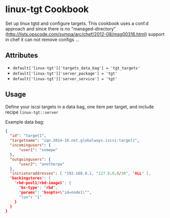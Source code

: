 linux-tgt Cookbook
==================
Set up linux tgtd and configure targets. 
This cookbook uses a conf.d approach  and since there is no "managed-directory" (http://lists.opscode.com/sympa/arc/chef/2012-08/msg00316.html) support in chef it can not remove configs ...


Attributes
----------

* `default['linux-tgt']['targets_data_bag'] = 'tgt_targets'`
* `default['linux-tgt']['server_package'] = 'tgt'`
* `default['linux-tgt']['server_service'] = 'tgt'`

Usage
-----
Define your iscsi targets in a data bag, one item per target, and include recipe `linux-tgt::server`

Example data bag:

```json
{
  "id": "target1",
  "targetname": "iqn.2014-10.net.globalways.iscsi:target1",
  "incomingusers": {
      "user1": "somepw"
  },
  "outgoingusers": {
      "user2": "anotherpw"
  },
  "initiatoraddresses": [ "192.168.0.1, "127.0.0.0/30", "ALL" ],
  "backingstores": {
    "rbd-pool1/rbd-image1": {
      "bs-type": "rbd",
      "params": "bsopts=\"id=node1\"",
      "lun": "1"
    }
  }
}
```

